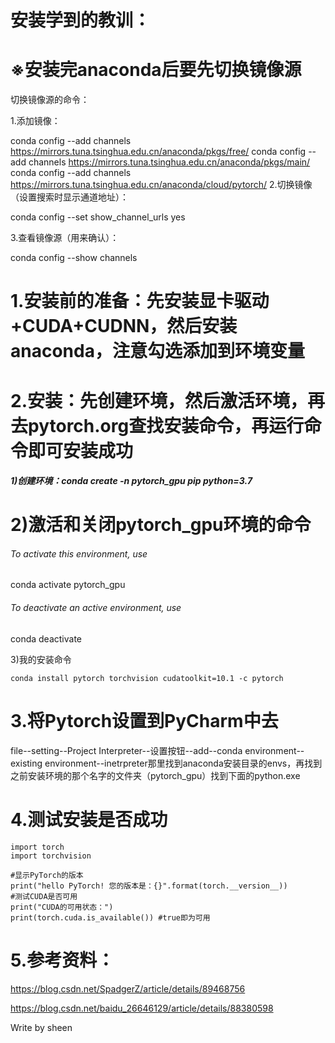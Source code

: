 # 安装学到的教训：

# ※安装完anaconda后要先切换镜像源

切换镜像源的命令：

1.添加镜像：

conda config --add channels https://mirrors.tuna.tsinghua.edu.cn/anaconda/pkgs/free/
conda config --add channels https://mirrors.tuna.tsinghua.edu.cn/anaconda/pkgs/main/
conda config --add channels https://mirrors.tuna.tsinghua.edu.cn/anaconda/cloud/pytorch/
2.切换镜像（设置搜索时显示通道地址）：

conda config --set show_channel_urls yes

3.查看镜像源（用来确认）：

conda config --show channels

# 1.安装前的准备：先安装显卡驱动+CUDA+CUDNN，然后安装anaconda，注意勾选添加到环境变量

# 2.安装：先创建环境，然后激活环境，再去pytorch.org查找安装命令，再运行命令即可安装成功

##### 1)创建环境：conda create -n pytorch_gpu pip python=3.7

# 2)激活和关闭pytorch_gpu环境的命令

###### To activate this environment, use

conda activate pytorch_gpu

###### To deactivate an active environment, use

 conda deactivate

3)我的安装命令

```英语
conda install pytorch torchvision cudatoolkit=10.1 -c pytorch
```

# 3.将Pytorch设置到PyCharm中去

file--setting--Project Interpreter--设置按钮--add--conda environment--existing environment--inetrpreter那里找到anaconda安装目录的envs，再找到之前安装环境的那个名字的文件夹（pytorch_gpu）找到下面的python.exe

# 4.测试安装是否成功

```英语
import torch
import torchvision

#显示PyTorch的版本
print("hello PyTorch! 您的版本是：{}".format(torch.__version__))
#测试CUDA是否可用
print("CUDA的可用状态：")
print(torch.cuda.is_available()) #true即为可用
```

# 5.参考资料：

https://blog.csdn.net/SpadgerZ/article/details/89468756

https://blog.csdn.net/baidu_26646129/article/details/88380598



Write by sheen